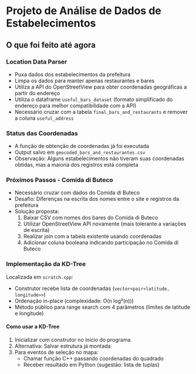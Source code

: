 # Projeto de Análise de Dados de Estabelecimentos

## O que foi feito até agora

### Location Data Parser
- Puxa dados dos estabelecimentos da prefeitura
- Limpa os dados para manter apenas restaurantes e bares
- Utiliza a API do OpenStreetView para obter coordenadas geográficas a partir do endereço
- Utiliza o dataframe `useful_bars_dataset` (formato simplificado do endereço para melhor compatibilidade com a API)
- Necessário cruzar com a tabela `final_bars_and_restaurants` e remover a coluna `useful_address`

### Status das Coordenadas
- A função de obtenção de coordenadas já foi executada
- Output salvo em `geocoded_bars_and_restaurantes.csv`
- Observação: Alguns estabelecimentos não tiveram suas coordenadas obtidas, mas a maioria dos registros está completa

### Próximos Passos - Comida di Buteco
- Necessário cruzar com dados do Comida di Buteco
- Desafio: Diferenças na escrita dos nomes entre o site e registros da prefeitura
- Solução proposta:
  1. Baixar CSV com nomes dos bares do Comida di Buteco
  2. Utilizar OpenStreetView API novamente (mais tolerante a variações de escrita)
  3. Realizar join com a tabela existente usando coordenadas
  4. Adicionar coluna booleana indicando participação no Comida di Buteco

### Implementação da KD-Tree
Localizada em `scratch.cpp`:
- Construtor recebe lista de coordenadas (`vector<pair<latitude, longitude>>`)
- Ordenação in-place (complexidade: O(n log²(n)))
- Método público para range search com 4 parâmetros (limites de latitude e longitude)

#### Como usar a KD-Tree
1. Inicializar com construtor no início do programa
2. Alternativa: Salvar estrutura já montada
3. Para eventos de seleção no mapa:
   - Chamar função C++ passando coordenadas do quadrado
   - Receber resultado em Python (sugestão: lista de tuplas) 